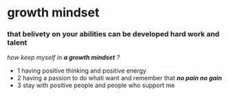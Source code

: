 # **growth mindset**

### that belivety on your abilities can be developed hard work and talent

 _how keep myself in **a growth mindset** ?_
 * 1 having positive thinking and positive energy
 * 2 having a passion to do whati want and remember that **_no pain no gain_**
 * 3 stay with positive people and people who support me
 



